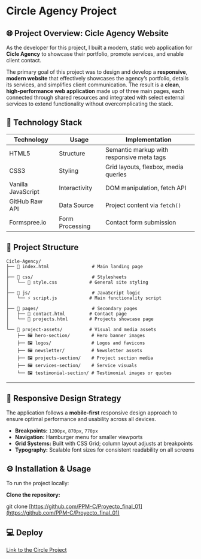 # Circle Agency Project

## 🌐 Project Overview: Cicle Agency Website

As the developer for this project, I built a modern, static web application for **Cicle Agency** to showcase their portfolio, promote services, and enable client contact.

The primary goal of this project was to design and develop a **responsive**, **modern website** that effectively showcases the agency’s portfolio, details its services, and simplifies client communication. The result is a **clean**, **high-performance web application** made up of three main pages, each connected through shared resources and integrated with select external services to extend functionality without overcomplicating the stack.


## 🚀 Technology Stack

| Technology         | Usage           | Implementation                                |
|--------------------|------------------|-----------------------------------------------|
| HTML5              | Structure        | Semantic markup with responsive meta tags     |
| CSS3               | Styling          | Grid layouts, flexbox, media queries          |
| Vanilla JavaScript | Interactivity    | DOM manipulation, fetch API                   |
| GitHub Raw API     | Data Source      | Project content via `fetch()`                 |
| Formspree.io       | Form Processing  | Contact form submission                       |


## 🧩 Project Structure

```plaintext
Cicle-Agency/
├── 📄 index.html                # Main landing page
│
├── 📂 css/                      # Stylesheets
│   └── 🎨 style.css            # General site styling
│
├── 📂 js/                       # JavaScript logic
│   └── ⚡ script.js            # Main functionality script
│
├── 📂 pages/                    # Secondary pages
│   ├── 📄 contact.html         # Contact page
│   └── 📄 projects.html        # Projects showcase page
│
└── 📂 project-assets/          # Visual and media assets
    ├── 🖼️ hero-section/        # Hero banner images
    ├── 🖼️ logos/               # Logos and favicons
    ├── 🖼️ newsletter/          # Newsletter assets
    ├── 🖼️ projects-section/    # Project section media
    ├── 🖼️ services-section/    # Service visuals
    └── 🖼️ testimonial-section/ # Testimonial images or quotes
```
---

## 📱 Responsive Design Strategy

The application follows a **mobile-first** responsive design approach to ensure optimal performance and usability across all devices.

- **Breakpoints:** `1200px`, `870px`, `770px`
- **Navigation:** Hamburger menu for smaller viewports
- **Grid Systems:** Built with CSS Grid; column layout adjusts at breakpoints
- **Typography:** Scalable font sizes for consistent readability on all screens

## ⚙️ Installation & Usage

To run the project locally:

**Clone the repository:**

git clone [https://github.com/PPM-C/Proyecto_final_01](https://github.com/PPM-C/Proyecto_final_01)

## 💻 Deploy

[Link to the Circle Project](https://circleagencyppm.netlify.app/)
